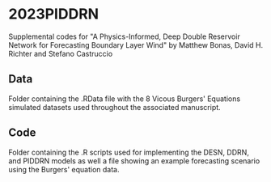 # 2023PIDDRN
Supplemental codes for "A Physics-Informed, Deep Double Reservoir Network for Forecasting Boundary Layer Wind" by Matthew Bonas, David H. Richter and Stefano Castruccio

## Data
Folder containing the .RData file with the 8 Vicous Burgers' Equations simulated datasets used throughout the associated manuscript.

## Code
Folder containing the .R scripts used for implementing the DESN, DDRN, and PIDDRN models as well a file showing an example forecasting scenario using the Burgers' equation data. 
